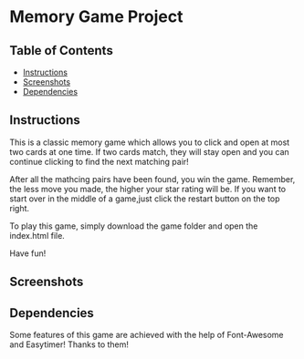 # Memory Game Project

## Table of Contents

* [Instructions](#instructions)
* [Screenshots](#screenshots)
* [Dependencies](#dependencies)


## Instructions
This is a classic memory game which allows you to click and open at most two cards at one time. If two cards match, they will stay open and you can continue clicking to find the next matching pair! 

After all the mathcing pairs have been found, you win the game. Remember, the less move you made, the higher your star rating will be. If you want to start over in the middle of a game,just click the restart button on the top right.

To play this game, simply download the game folder and open the index.html file. 

Have fun!

## Screenshots


## Dependencies 
Some features of this game are achieved with the help of Font-Awesome and Easytimer! Thanks to them!


